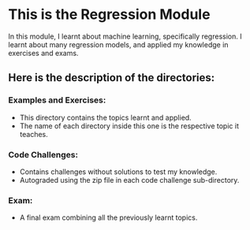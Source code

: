 # This is the Regression Module

In this module, I learnt about machine learning, specifically regression.
I learnt about many regression models, and applied my knowledge in exercises and exams.

## Here is the description of the directories:
### Examples and Exercises:
- This directory contains the topics learnt and applied.
- The name of each directory inside this one is the respective topic it teaches.

### Code Challenges:
- Contains challenges without solutions to test my knowledge.
- Autograded using the zip file in each code challenge sub-directory.

### Exam:
- A final exam combining all the previously learnt topics.
